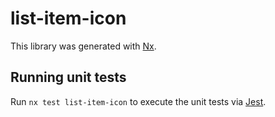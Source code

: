 # list-item-icon

This library was generated with [Nx](https://nx.dev).

## Running unit tests

Run `nx test list-item-icon` to execute the unit tests via [Jest](https://jestjs.io).
